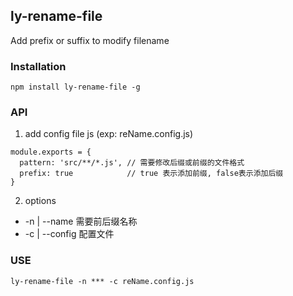 ## ly-rename-file

Add prefix or suffix to modify filename

### Installation

```
npm install ly-rename-file -g
```

### API

1. add config file js (exp: reName.config.js)

  ```
  module.exports = {
    pattern: 'src/**/*.js', // 需要修改后缀或前缀的文件格式
    prefix: true            // true 表示添加前缀, false表示添加后缀
  }

  ```
2. options

  + -n | --name   需要前后缀名称
  + -c | --config 配置文件


### USE

```
ly-rename-file -n *** -c reName.config.js

```


